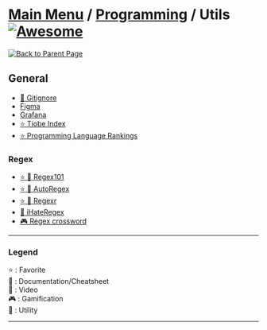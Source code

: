 # [Main Menu](../../README.md) / [Programming](../README.md) / Utils [![Awesome](https://awesome.re/badge-flat.svg)](https://awesome.re)

[![Back to Parent Page](https://img.shields.io/badge/-Back_to_Parent_Page-blue?style=for-the-badge)](../README.md)

## General
- [:wrench: Gitignore](https://github.com/github/gitignore)
- [Figma](https://www.figma.com/)
- [Grafana](https://grafana.com/)
- [:star: Tiobe Index](https://www.tiobe.com/tiobe-index/)
- [:star: Programming Language Rankings](https://plrank.com)

### Regex
- [:star: :wrench: Regex101](https://regex101.com/)
- [:star: :wrench: AutoRegex](https://www.autoregex.xyz/)
- [:star: :wrench: Regexr](https://regexr.com)
- [:wrench: iHateRegex](https://ihateregex.io/)
- [:video_game: Regex crossword](https://jimbly.github.io/regex-crossword/)

---

### Legend
:star: : Favorite\
:book: : Documentation/Cheatsheet\
:movie_camera: : Video\
:video_game: : Gamification\
:wrench: : Utility

---
